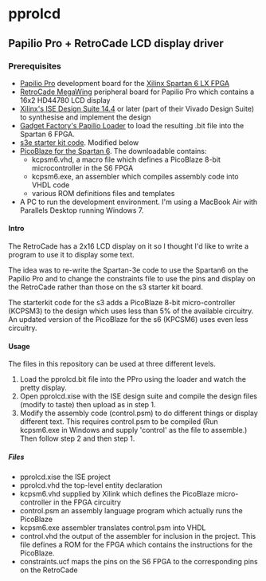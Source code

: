 # pprolcd

## Papilio Pro + RetroCade LCD display driver

### Prerequisites

* [Papilio Pro](http://www.gadgetfactory.net/papilio-wings) development board for the [Xilinx Spartan 6 LX FPGA](xilinx.com/products/silicon-devices/fpga/spartan-6/index.htm)
* [RetroCade MegaWing](http://www.gadgetfactory.net/papilio-wings) peripheral board for Papilio Pro which contains a 16x2 HD44780 LCD display
* [Xilinx's ISE Design Suite 14.4](http://www.xilinx.com/support/download/index.htm) or later (part of their Vivado Design Suite) to synthesise and implement the design
* [Gadget Factory's Papilio Loader](https://github.com/GadgetFactory/Papilio-Loader) to load the resulting .bit file into the Spartan 6 FPGA.
* [s3e starter kit code](http://www.xilinx.com/products/boards/s3astarter/reference_designs.htm). Modified below
* [PicoBlaze for the Spartan 6](http://www.xilinx.com/products/intellectual-property/picoblaze.htm). The downloadable contains:
	* kcpsm6.vhd, a macro file which defines a PicoBlaze 8-bit microcontroller in the S6 FPGA
	* kcpsm6.exe, an assembler which compiles assembly code into VHDL code
	* various ROM definitions files and templates
* A PC to run the development environment. I'm using a MacBook Air with Parallels Desktop running Windows 7.


#### Intro

The RetroCade has a 2x16 LCD display on it so I thought I'd like to write a program to use it to display some text.

The idea was to re-write the Spartan-3e code to use the Spartan6 on the Papilio Pro and to change the constraints file to use the pins and display on the RetroCade rather than those on the s3 starter kit board.

The starterkit code for the s3 adds a PicoBlaze 8-bit micro-controller (KCPSM3) to the design which uses less than 5% of the available circuitry. An updated version of the PicoBlaze for the s6 (KPCSM6) uses even less circuitry.

#### Usage
The files in this repository can be used at three different levels.

1. Load the pprolcd.bit file into the PPro using the loader and watch the pretty display.
2. Open pprolcd.xise with the ISE design suite and compile the design files (modify to taste) then upload as in step 1.
3. Modify the assembly code (control.psm) to do different things or display different text. This requires control.psm to be compiled (Run kcpsm6.exe in Windows and supply 'control' as the file to assemble.) Then follow step 2 and then step 1.

##### Files

* pprolcd.xise the ISE project
* pprolcd.vhd the top-level entity declaration
* kcpsm6.vhd supplied by Xilink which defines the PicoBlaze micro-controller in the FPGA circuitry
* control.psm an assembly language program which actually runs the PicoBlaze
* kcpsm6.exe assembler translates control.psm into VHDL
* control.vhd the output of the assembler for inclusion in the project. This file defines a ROM for the FPGA which contains the instructions for the PicoBlaze.
* constraints.ucf maps the pins on the S6 FPGA to the corresponding pins on the RetroCade

